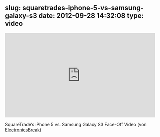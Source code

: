 slug: squaretrades-iphone-5-vs-samsung-galaxy-s3
date: 2012-09-28 14:32:08
type: video
---

<iframe width="480" height="270" src="http://www.youtube.com/embed/bLW0HrVeoD8?fs=1&feature=oembed" frameborder="0" allowfullscreen></iframe>

SquareTrade’s iPhone 5 vs. Samsung Galaxy S3 Face-Off Video (von [ElectronicsBreak](http://www.youtube.com/watch?v=bLW0HrVeoD8&feature=player_embedded))
